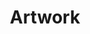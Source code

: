 ---
title: "Artwork"
posttitle: "Triceratops Watercolor"
image: "traditional-1.png"
comment: "A quick little watercolor. I haven't done it in ages and I forgot how soothing it was."
categories: [watercolor]
tags: artwork
layout: artwork.njk
---